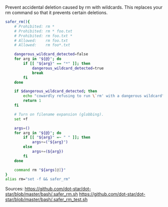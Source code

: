Prevent accidental deletion caused by rm with wildcards. This replaces your rm command so that it prevents certain deletions.
```bash
safer_rm(){
    # Prohibited: rm *
    # Prohibited: rm * foo.txt
    # Prohibited: rm foo.txt *
    # Allowed:    rm foo.txt
    # Allowed:    rm foo*.txt

    dangerous_wildcard_detected=false
    for arg in "${@}"; do
        if [[ "${arg}" == "*" ]]; then
            dangerous_wildcard_detected=true
            break
        fi
    done

    if $dangerous_wildcard_detected; then
        echo "cowardly refusing to run \`rm' with a dangerous wildcard"
        return 1
    fi

    # Turn on filename expansion (globbing).
    set +f

    args=()
    for arg in "${@}"; do
        if [[ "${arg}" =~ " " ]]; then
            args+=("${arg}")
        else
            args+=(${arg})
        fi
    done

    command rm "${args[@]}"
}
alias rm="set -f && safer_rm"
```

Sources:
https://github.com/dot-star/dot-star/blob/master/bash/.safer_rm.sh
https://github.com/dot-star/dot-star/blob/master/bash/.safer_rm_test.sh